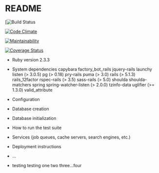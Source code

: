 # README
[![Build Status](https://codeship.com/projects/c37cb830-bb59-0135-37fd-46dcf572bfca/status?branch=master)

[![Code Climate](https://codeclimate.com/github/AlanLeePhilly/streaming-guide/badges/gpa.svg)](https://codeclimate.com/github/AlanLeePhilly/streaming-guide)

[![Maintainability](https://api.codeclimate.com/v1/badges/a99a88d28ad37a79dbf6/maintainability)](https://codeclimate.com/github/codeclimate/codeclimate/maintainability)


[![Coverage Status](https://coveralls.io/repos/github/AlanLeePhilly/streaming-guide/badge.svg?branch=&service=github)](https://coveralls.io/github/AlanLeePhilly/streaming-guide?branch=master)


* Ruby version 2.3.3

* System dependencies
    capybara
    factory_bot_rails
    jquery-rails
    launchy
    listen (> 3.0.5)
    pg (> 0.18)
    pry-rails
    puma (> 3.0)
    rails (> 5.1.3)
    rails_12factor
    rspec-rails (> 3.5)
    sass-rails (> 5.0)
    shoulda
    shoulda-matchers
    spring
    spring-watcher-listen (> 2.0.0)
    tzinfo-data
    uglifier (>= 1.3.0)
    valid_attribute

* Configuration

* Database creation

* Database initialization

* How to run the test suite

* Services (job queues, cache servers, search engines, etc.)

* Deployment instructions

* ...

* testing testing one two three...four
